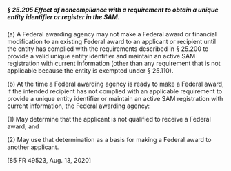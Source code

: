 ##### § 25.205 Effect of noncompliance with a requirement to obtain a unique entity identifier or register in the SAM. #####

(a) A Federal awarding agency may not make a Federal award or financial modification to an existing Federal award to an applicant or recipient until the entity has complied with the requirements described in § 25.200 to provide a valid unique entity identifier and maintain an active SAM registration with current information (other than any requirement that is not applicable because the entity is exempted under § 25.110).

(b) At the time a Federal awarding agency is ready to make a Federal award, if the intended recipient has not complied with an applicable requirement to provide a unique entity identifier or maintain an active SAM registration with current information, the Federal awarding agency:

(1) May determine that the applicant is not qualified to receive a Federal award; and

(2) May use that determination as a basis for making a Federal award to another applicant.

[85 FR 49523, Aug. 13, 2020]